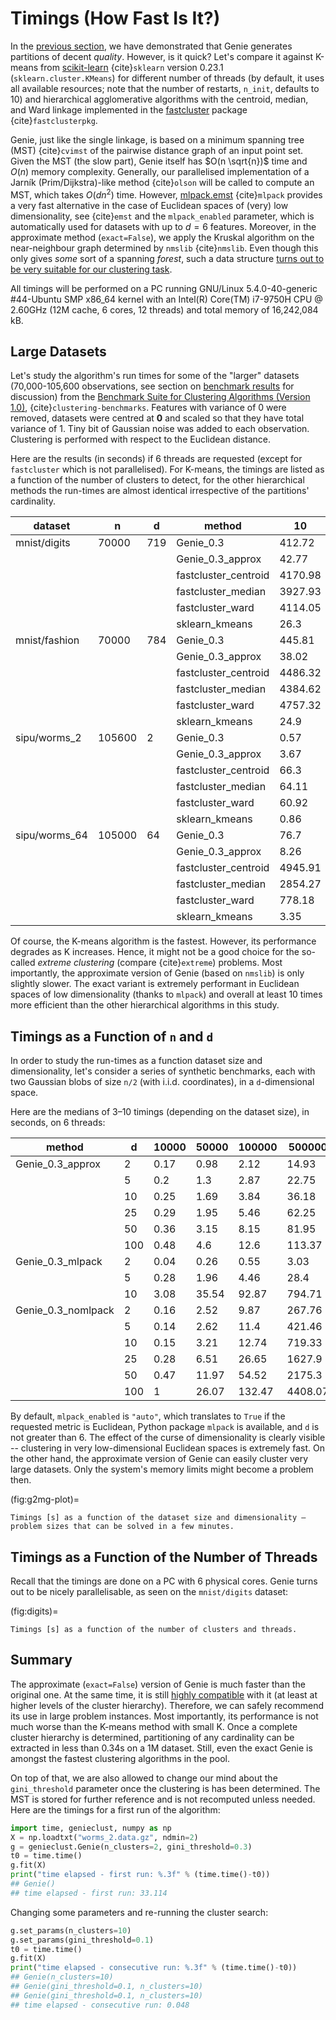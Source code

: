 



# Timings (How Fast Is It?)

In the [previous section](benchmarks_ar), we have demonstrated
that Genie generates partitions of decent *quality*. However, is it quick?
Let's compare it against K-means from [scikit-learn](https://scikit-learn.org/)
{cite}`sklearn` version 0.23.1
(`sklearn.cluster.KMeans`) for different number of threads
(by default, it uses all available resources;
note that the number of restarts, `n_init`, defaults to 10)
and hierarchical agglomerative algorithms
with the centroid, median, and Ward linkage implemented in the
[fastcluster](http://www.danifold.net/fastcluster.html) package
{cite}`fastclusterpkg`.



Genie, just like the single linkage, is based on a minimum spanning tree (MST)
{cite}`cvimst` of the pairwise distance graph of an input point set.
Given the MST (the slow part), Genie itself has $O(n \sqrt{n})$ time
and $O(n)$ memory complexity.
Generally, our parallelised implementation of a Jarník (Prim/Dijkstra)-like
method {cite}`olson` will be called to compute an MST, which takes $O(d n^2)$ time.
However, [mlpack.emst](https://www.mlpack.org/) {cite}`mlpack` provides a very fast
alternative in the case of Euclidean spaces of (very) low dimensionality,
see {cite}`emst` and the `mlpack_enabled` parameter, which is automatically used
for datasets with up to $d=6$ features.
Moreover, in the approximate method (`exact=False`), we apply
the Kruskal algorithm on the near-neighbour graph determined
by `nmslib` {cite}`nmslib`. Even though this only gives *some* sort of a spanning *forest*,
such a data structure [turns out to be very suitable for our clustering task](benchmarks_approx).

All timings will be performed on a PC running GNU/Linux 5.4.0-40-generic #44-Ubuntu
SMP x86_64 kernel with an Intel(R) Core(TM) i7-9750H CPU @ 2.60GHz (12M cache, 6 cores, 12 threads)
and total memory of 16,242,084 kB.







## Large Datasets


Let's study the algorithm's run times for some of the
"larger" datasets (70,000-105,600 observations,
see section on [benchmark results](benchmarks_ar) for discussion)
from the
[Benchmark Suite for Clustering Algorithms (Version 1.0)](https://clustering-benchmarks.gagolewski.com),
{cite}`clustering-benchmarks`.
Features with variance of 0 were removed,
datasets were centred at **0** and scaled so that they have total variance of 1.
Tiny bit of Gaussian noise was added to each observation.
Clustering is performed with respect to the Euclidean distance.








Here are the results (in seconds) if 6 threads are requested
(except for `fastcluster` which is not parallelised).
For K-means, the timings are listed as a function of the number of clusters to detect,
for the other hierarchical methods the run-times are almost identical irrespective of the
partitions' cardinality.

| dataset       | n      | d   | method               |      10 |    100 |    1000 |
|---------------|--------|-----|----------------------|---------|--------|---------|
| mnist/digits  | 70000  | 719 | Genie_0.3            |  412.72 |     |      |
|               |        |     | Genie_0.3_approx     |   42.77 |     |      |
|               |        |     | fastcluster_centroid | 4170.98 |     |      |
|               |        |     | fastcluster_median   | 3927.93 |     |      |
|               |        |     | fastcluster_ward     | 4114.05 |     |      |
|               |        |     | sklearn_kmeans       |   26.3  | 217.62 | 1691.68 |
| mnist/fashion | 70000  | 784 | Genie_0.3            |  445.81 |     |      |
|               |        |     | Genie_0.3_approx     |   38.02 |     |      |
|               |        |     | fastcluster_centroid | 4486.32 |     |      |
|               |        |     | fastcluster_median   | 4384.62 |     |      |
|               |        |     | fastcluster_ward     | 4757.32 |     |      |
|               |        |     | sklearn_kmeans       |   24.9  | 225.04 | 1745.88 |
| sipu/worms_2  | 105600 | 2   | Genie_0.3            |    0.57 |     |      |
|               |        |     | Genie_0.3_approx     |    3.67 |     |      |
|               |        |     | fastcluster_centroid |   66.3  |     |      |
|               |        |     | fastcluster_median   |   64.11 |     |      |
|               |        |     | fastcluster_ward     |   60.92 |     |      |
|               |        |     | sklearn_kmeans       |    0.86 |  10.96 |  111.9  |
| sipu/worms_64 | 105000 | 64  | Genie_0.3            |   76.7  |     |      |
|               |        |     | Genie_0.3_approx     |    8.26 |     |      |
|               |        |     | fastcluster_centroid | 4945.91 |     |      |
|               |        |     | fastcluster_median   | 2854.27 |     |      |
|               |        |     | fastcluster_ward     |  778.18 |     |      |
|               |        |     | sklearn_kmeans       |    3.35 |  37.89 |  357.84 |


Of course, the K-means algorithm is the fastest.
However, its performance degrades as K increases. Hence, it might not be
a good choice for the so-called *extreme clustering* (compare {cite}`extreme`)
problems. Most importantly, the approximate version of Genie (based on `nmslib`)
is only slightly slower.
The exact variant is extremely performant in Euclidean spaces of low dimensionality
(thanks to `mlpack`) and overall at least 10 times more efficient than the other
hierarchical algorithms in this study.





## Timings as a Function of `n` and `d`


In order to study the run-times as a function dataset size and dimensionality,
let's consider a series of synthetic benchmarks, each with two Gaussian blobs of size `n/2`
(with i.i.d. coordinates), in a `d`-dimensional space.

Here are the medians of 3–10 timings (depending on the dataset size), in seconds,
on 6 threads:

| method             |   d |   10000 |   50000 |   100000 |   500000 |   1000000 |
|--------------------|-----|---------|---------|----------|----------|-----------|
| Genie_0.3_approx   |   2 |    0.17 |    0.98 |     2.12 |    14.93 |     33.79 |
|                    |   5 |    0.2  |    1.3  |     2.87 |    22.75 |     54.66 |
|                    |  10 |    0.25 |    1.69 |     3.84 |    36.18 |     92.03 |
|                    |  25 |    0.29 |    1.95 |     5.46 |    62.25 |    158.27 |
|                    |  50 |    0.36 |    3.15 |     8.15 |    81.95 |    202.08 |
|                    | 100 |    0.48 |    4.6  |    12.6  |   113.37 |    266.64 |
| Genie_0.3_mlpack   |   2 |    0.04 |    0.26 |     0.55 |     3.03 |      6.58 |
|                    |   5 |    0.28 |    1.96 |     4.46 |    28.4  |     62.75 |
|                    |  10 |    3.08 |   35.54 |    92.87 |   794.71 |   2014.59 |
| Genie_0.3_nomlpack |   2 |    0.16 |    2.52 |     9.87 |   267.76 |   1657.86 |
|                    |   5 |    0.14 |    2.62 |    11.4  |   421.46 |   2997.11 |
|                    |  10 |    0.15 |    3.21 |    12.74 |   719.33 |   4388.26 |
|                    |  25 |    0.28 |    6.51 |    26.65 |  1627.9  |   7708.23 |
|                    |  50 |    0.47 |   11.97 |    54.52 |  2175.3  |  11346.3  |
|                    | 100 |    1    |   26.07 |   132.47 |  4408.07 |  16021.8  |


By default, `mlpack_enabled` is `"auto"`, which translates
to `True` if the requested metric is Euclidean,  Python package `mlpack` is available,
and `d` is not greater than 6.
The effect of the curse of dimensionality is clearly visible -- clustering
in very low-dimensional Euclidean spaces is extremely fast.
On the other hand, the approximate version of Genie can easily cluster
very large datasets. Only the system's memory limits might become a problem then.


(fig:g2mg-plot)=
```{figure} timings-figures/g2mg-plot-1.*
Timings [s] as a function of the dataset size and dimensionality — problem sizes that can be solved in a few minutes.
```




## Timings as a Function of the Number of Threads

Recall that the timings are done on a PC with 6 physical cores.
Genie turns out to be nicely parallelisable, as seen on the `mnist/digits` dataset:


(fig:digits)=
```{figure} timings-figures/digits-3.*
Timings [s] as a function of the number of clusters and threads.
```






## Summary

The approximate (`exact=False`) version of Genie is much faster
than the original one. At the same time, it is still
[highly compatible](benchmarks_approx) with it
(at least at higher levels of the cluster hierarchy). Therefore, we
can safely recommend its use in large problem instances.
Most importantly, its performance is not much worse than the K-means method
with small K. Once a complete cluster hierarchy is determined,
partitioning of any cardinality can be extracted in less than 0.34s on a 1M dataset.
Still, even the exact Genie is amongst the fastest clustering algorithms in the pool.

On top of that, we are also allowed to change our mind about the `gini_threshold`
parameter once the clustering is has been determined. The MST is stored for further
reference and is not recomputed unless needed. Here are the timings for
a first run of the algorithm:



```python
import time, genieclust, numpy as np
X = np.loadtxt("worms_2.data.gz", ndmin=2)
g = genieclust.Genie(n_clusters=2, gini_threshold=0.3)
t0 = time.time()
g.fit(X)
print("time elapsed - first run: %.3f" % (time.time()-t0))
## Genie()
## time elapsed - first run: 33.114
```


Changing some parameters and re-running the cluster search:



```python
g.set_params(n_clusters=10)
g.set_params(gini_threshold=0.1)
t0 = time.time()
g.fit(X)
print("time elapsed - consecutive run: %.3f" % (time.time()-t0))
## Genie(n_clusters=10)
## Genie(gini_threshold=0.1, n_clusters=10)
## Genie(gini_threshold=0.1, n_clusters=10)
## time elapsed - consecutive run: 0.048
```
